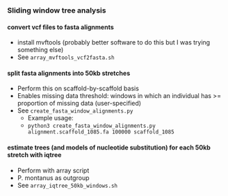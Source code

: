 ### Sliding window tree analysis

#### convert vcf files to fasta alignments
* install mvftools (probably better software to do this but I was trying something else)
* See `array_mvftools_vcf2fasta.sh`

#### split fasta alignments into 50kb stretches
* Perform this on scaffold-by-scaffold basis
* Enables missing data threshold: windows in which an individual has >= proportion of missing data (user-specified) 
* See `create_fasta_window_alignments.py`
    * Example usage:
    * `python3 create_fasta_window_alignments.py alignment.scaffold_1085.fa 100000 scaffold_1085`

#### estimate trees (and models of nucleotide substitution) for each 50kb stretch with iqtree
* Perform with array script
* P. montanus as outgroup
* See `array_iqtree_50kb_windows.sh`
